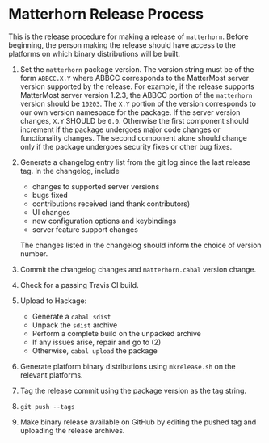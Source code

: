 
Matterhorn Release Process
==========================

This is the release procedure for making a release of `matterhorn`.
Before beginning, the person making the release should have access to
the platforms on which binary distributions will be built.

1. Set the `matterhorn` package version. The version string must be of
   the form `ABBCC.X.Y` where ABBCC corresponds to the MatterMost
   server version supported by the release. For example, if the release
   supports MatterMost server version 1.2.3, the ABBCC portion of the
   `matterhorn` version should be `10203`. The `X.Y` portion of the
   version corresponds to our own version namespace for the package.
   If the server version changes, `X.Y` SHOULD be `0.0`. Otherwise the
   first component should increment if the package undergoes major code
   changes or functionality changes. The second component alone should
   change only if the package undergoes security fixes or other bug
   fixes.

2. Generate a changelog entry list from the git log since the last
   release tag. In the changelog, include

   * changes to supported server versions
   * bugs fixed
   * contributions received (and thank contributors)
   * UI changes
   * new configuration options and keybindings
   * server feature support changes

   The changes listed in the changelog should inform the choice of
   version number.

3. Commit the changelog changes and `matterhorn.cabal` version change.

4. Check for a passing Travis CI build.

5. Upload to Hackage:

   * Generate a `cabal sdist`
   * Unpack the `sdist` archive
   * Perform a complete build on the unpacked archive
   * If any issues arise, repair and go to (2)
   * Otherwise, `cabal upload` the package

6. Generate platform binary distributions using `mkrelease.sh` on the
   relevant platforms.

7. Tag the release commit using the package version as the tag string.

8. `git push --tags`

9. Make binary release available on GitHub by editing the pushed tag and
   uploading the release archives.

